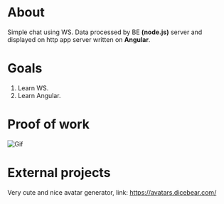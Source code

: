 # About
<p>
  Simple chat using WS. Data processed by BE <strong>(node.js)</strong> server and displayed on http app server written on <strong>Angular</strong>.
</p>

# Goals
1. Learn WS.
1. Learn Angular.

# Proof of work

![Gif](https://media.giphy.com/media/pgmNiLg8s7lfSRmcwI/giphy.gif)

# External projects

Very cute and nice avatar generator, link: https://avatars.dicebear.com/